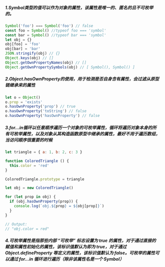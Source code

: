 ##### 1.Symbol类型的值可以作为对象的属性，该属性是唯一的、匿名的且不可枚举的。
```javascript
Symbol('foo') === Symbol('foo') // false
const foo = Symbol() //typeof foo === 'symbol'
const bar = Symbol() //typeof bar === 'symbol'
let obj = {}
obj[foo] = 'foo'
obj[bar] = 'bar'
JSON.stringify(obj) // {}
Object.keys(obj) // []
Object.getOwnPropertyNames(obj) // []
Object.getOwnPropertySymbols(obj) // [ Symbol(), Symbol() ]
```


##### 2.Object.hasOwnProperty的使用，用于检测是否自身含有属性，会过滤从原型链继承来的属性
```javascript
let o = Object()
o.prop = 'exists'
o.hasOwnProperty('prop') // true
o.hasOwnProperty('toString') // false
o.hasOwnProperty('hasOwnProperty') // false
```

##### 3.for...in循环以任意顺序遍历一个对象的可枚举属性，循环将遍历对象本身的所有可枚举属性，以及对象从其构造函数原型中继承的属性，最好不用于遍历数组，当访问顺序很重要的时候
```javascript
let triangle = { a: 1, b: 2, c: 3 }

function ColoredTriangle () {
  this.color = 'red'
}

ColoredTriangle.prototype = triangle

let obj = new ColoredTriangle()

for (let prop in obj) {
  if (obj.hasOwnProperty(prop)) {
    console.log(`obj.${prop} = ${obj[prop]}`)
  }
}

// Output:
// "obj.color = red"
```

##### 4.可枚举属性是指那些内部 “可枚举” 标志设置为 true 的属性，对于通过直接的赋值和属性初始化的属性，该标识值默认为即为 true，对于通过 Object.defineProperty 等定义的属性，该标识值默认为 false。可枚举的属性可以通过 for...in 循环进行遍历（除非该属性名是一个 Symbol）
